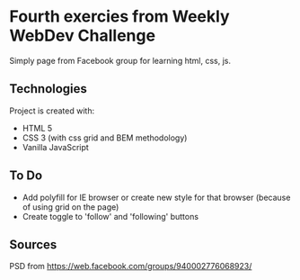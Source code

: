 # Fourth exercies from Weekly WebDev Challenge

Simply page from Facebook group for learning html, css, js.

## Technologies
Project is created with:
* HTML 5
* CSS 3 (with css grid and BEM methodology)
* Vanilla JavaScript

## To Do
* Add polyfill for IE browser or create new style for that browser (because of using grid on the page)
* Create toggle to 'follow' and 'following' buttons

## Sources
PSD from https://web.facebook.com/groups/940002776068923/
